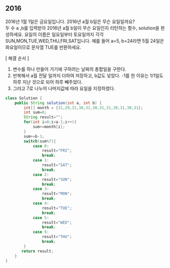 ## 2016
2016년 1월 1일은 금요일입니다. 2016년 a월 b일은 무슨 요일일까요? </br>두 수 a ,b를 입력받아 2016년 a월 b일이 무슨 요일인지 리턴하는 함수, solution을 완성하세요. 
요일의 이름은 일요일부터 토요일까지 각각 SUN,MON,TUE,WED,THU,FRI,SAT입니다. 예를 들어 a=5, b=24라면 5월 24일은 화요일이므로 문자열 TUE를 반환하세요.

[ 해결 순서 ] </br>
1. 변수를 하나 만들어 거기에 구하려는 날짜의 총합일을 구한다.
2. 반복해서 a월 전달 일까지 더하여 저장하고, b값도 넣었다. -1를 한 이유는 1/1일도 하루 지난 것으로 되어 하루 빼주었다.
3. 그러고 7로 나누어 나머지값에 따라 요일을 지정하였다.

```java
class Solution {
    public String solution(int a, int b) {
        int[] month = {31,29,31,30,31,30,31,31,30,31,30,31};
        int sum=0;
        String result="";
        for(int i=0;i<a-1;i++){
            sum+=month[i];
        }
        sum+=b-1;
        switch(sum%7){
            case 0:
                result="FRI";
                break;
            case 1:
                result="SAT";
                break;
            case 2:
                result="SUN";
                break;
            case 3:
                result="MON";
                break;
            case 4:
                result="TUE";
                break;
            case 5:
                result="WED";
                break;
            case 6:
                result="THU";
                break;
        }
       return result; 
    }
}
```
